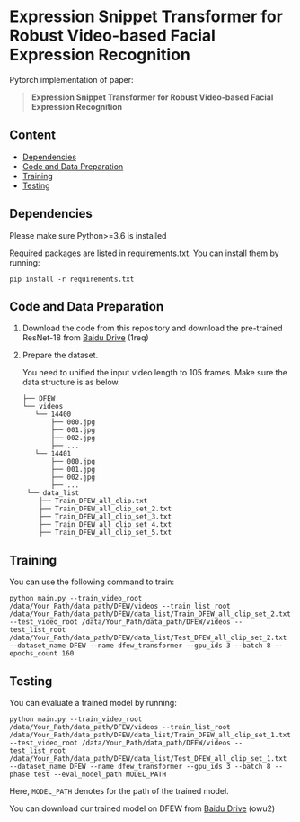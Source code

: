 # Expression Snippet Transformer for Robust Video-based Facial Expression Recognition

Pytorch implementation of paper: 

> **Expression Snippet Transformer for Robust Video-based Facial Expression Recognition**

## Content

- [Dependencies](#dependencies)
- [Code and Data Preparation](#code-and-data-preparation)
- [Training](#training)
- [Testing](#testing)

## Dependencies

Please make sure Python>=3.6 is installed

Required packages are listed in requirements.txt. You can install them by running:

```
pip install -r requirements.txt
```

## Code and Data Preparation

1. Download the code from this repository and download  the pre-trained ResNet-18 from [Baidu Drive](https://pan.baidu.com/s/1lnO1alaaP23NlZcPyNOhgg) (1req)

2. Prepare the dataset.

   You need to unified the input video length to 105 frames. Make sure the data structure is as below.

   ```
   ├── DFEW
   └── videos
      └── 14400
          ├── 000.jpg
          ├── 001.jpg
          ├── 002.jpg
          ├── ...
      └── 14401
          ├── 000.jpg
          ├── 001.jpg
          ├── 002.jpg
          ├── ...
    └── data_list
       ├── Train_DFEW_all_clip.txt
       ├── Train_DFEW_all_clip_set_2.txt
       ├── Train_DFEW_all_clip_set_3.txt
       ├── Train_DFEW_all_clip_set_4.txt
       ├── Train_DFEW_all_clip_set_5.txt
   ```

## Training

You can use the following command to train:

```
python main.py --train_video_root /data/Your_Path/data_path/DFEW/videos --train_list_root /data/Your_Path/data_path/DFEW/data_list/Train_DFEW_all_clip_set_2.txt --test_video_root /data/Your_Path/data_path/DFEW/videos --test_list_root /data/Your_Path/data_path/DFEW/data_list/Test_DFEW_all_clip_set_2.txt --dataset_name DFEW --name dfew_transformer --gpu_ids 3 --batch 8 --epochs_count 160
```

## Testing

You can evaluate a trained model by running:

```
python main.py --train_video_root /data/Your_Path/data_path/DFEW/videos --train_list_root /data/Your_Path/data_path/DFEW/data_list/Train_DFEW_all_clip_set_1.txt --test_video_root /data/Your_Path/data_path/DFEW/videos --test_list_root /data/Your_Path/data_path/DFEW/data_list/Test_DFEW_all_clip_set_1.txt --dataset_name DFEW --name dfew_transformer --gpu_ids 3 --batch 8 --phase test --eval_model_path MODEL_PATH
```

Here, `MODEL_PATH` denotes for the path of the trained model.

You can download our trained model on DFEW from [Baidu Drive](https://pan.baidu.com/s/1BkZnt5IP-xcXcSiTlcuKsA) (owu2)
